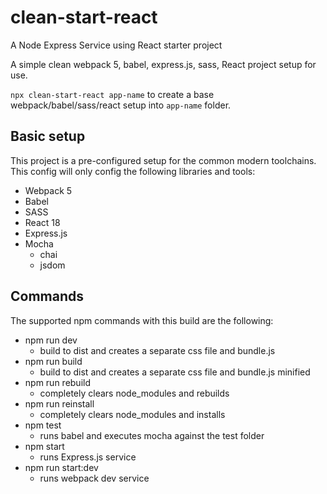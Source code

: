 # clean-start-react
A Node Express Service using React starter project

A simple clean webpack 5, babel, express.js, sass, React project setup for use.

`npx clean-start-react app-name` to create a base webpack/babel/sass/react setup into `app-name` folder.

## Basic setup

This project is a pre-configured setup for the common modern toolchains.  This config will only config the following libraries and tools:

* Webpack 5
* Babel
* SASS
* React 18
* Express.js
* Mocha
  * chai
  * jsdom

## Commands

The supported npm commands with this build are the following:

* npm run dev
  * build to dist and creates a separate css file and bundle.js
* npm run build
  * build to dist and creates a separate css file and bundle.js minified
* npm run rebuild
  * completely clears node_modules and rebuilds
* npm run reinstall
  * completely clears node_modules and installs
* npm test
  * runs babel and executes mocha against the test folder
* npm start
  * runs Express.js service
* npm run start:dev
  * runs webpack dev service
